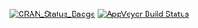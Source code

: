 
[![CRAN\_Status\_Badge](http://www.r-pkg.org/badges/version/fastDummies)](https://cran.r-project.org/package=fastDummies) [![AppVeyor Build Status](https://ci.appveyor.com/api/projects/status/github/jacobkap/fastDummies?branch=master&svg=true)](https://ci.appveyor.com/project/jacobkap/fastDummies)
